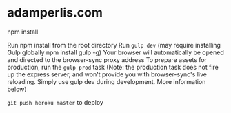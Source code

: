 # adamperlis.com
npm install

Run npm install from the root directory
Run `gulp dev` (may require installing Gulp globally npm install gulp -g)
Your browser will automatically be opened and directed to the browser-sync proxy address
To prepare assets for production, run the `gulp prod` task (Note: the production task does not fire up the express server, and won't provide you with browser-sync's live reloading. Simply use gulp dev during development. More information below)

`git push heroku master` to deploy 
